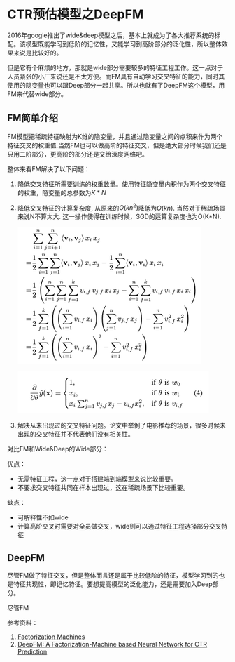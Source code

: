 # CTR预估模型之DeepFM

2016年google推出了wide&deep模型之后，基本上就成为了各大推荐系统的标配。该模型既能学习到低阶的记忆性，又能学习到高阶部分的泛化性，所以整体效果来说是比较好的。

但是它有个麻烦的地方，那就是wide部分需要较多的特征工程工作。这一点对于人员紧张的小厂来说还是不太方便。而FM具有自动学习交叉特征的能力，同时其使用的隐变量也可以跟Deep部分一起共享。所以也就有了DeepFM这个模型，用FM来代替wide部分。

## FM简单介绍

FM模型把稀疏特征映射为K维的隐变量，并且通过隐变量之间的点积来作为两个特征交叉的权重值.当然FM也可以做高阶的特征交叉，但是绝大部分时候我们还是只用二阶部分，更高阶的部分还是交给深度网络吧。

整体来看FM解决了以下问题：

1. 降低交叉特征所需要训练的权重数量。使用特征隐变量内积作为两个交叉特征的权重，隐变量的总参数为$K*N$

2. 降低交叉特征的计算复杂度, 从原来的$O(kn^2)$降低为$O(kn)$. 当然对于稀疏场景来说N不算太大. 这一操作使得在训练时候，SGD的运算复杂度也为O(K*N).

   <p><img src="./src/fm_formular_reduce_complexity.png" weidth=200></p>
   <p><img src="./src/fm_sgd.png" weidth=200></p>
   
3. 解决从未出现过的交叉特征问题。论文中举例了电影推荐的场景，很多时候未出现的交叉特征并不代表他们没有相关性。

对比FM和Wide&Deep的Wide部分：

优点：

* 无需特征工程，这一点对于搭建端到端模型来说比较重要。
* 不要求交叉特征共同在样本出现过，这在稀疏场景下比较重要。

缺点：

* 可解释性不如wide
* 计算高阶交叉时需要对全员做交叉，wide则可以通过特征工程选择部分交叉特征

## DeepFM

尽管FM做了特征交叉，但是整体而言还是属于比较低阶的特征，模型学习到的也是特征共现性，即记忆特征。要想提高模型的泛化能力，还是需要加入Deep部分。




尽管FM

参考资料：
1. [Factorization Machines](https://www.csie.ntu.edu.tw/~b97053/paper/Rendle2010FM.pdf)
2. [DeepFM: A Factorization-Machine based Neural Network for CTR Prediction](https://arxiv.org/abs/1703.04247)
